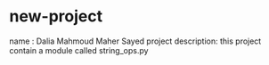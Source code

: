 # new-project

name : Dalia Mahmoud Maher Sayed
project description: this project contain a module called string_ops.py
